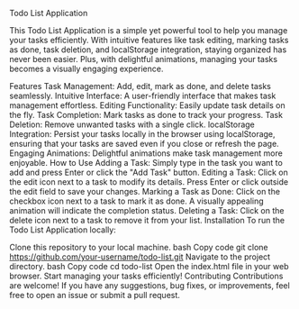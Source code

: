 
Todo List Application

This Todo List Application is a simple yet powerful tool to help you manage your tasks efficiently. With intuitive features like task editing, marking tasks as done, task deletion, and localStorage integration, staying organized has never been easier. Plus, with delightful animations, managing your tasks becomes a visually engaging experience.

Features
Task Management: Add, edit, mark as done, and delete tasks seamlessly.
Intuitive Interface: A user-friendly interface that makes task management effortless.
Editing Functionality: Easily update task details on the fly.
Task Completion: Mark tasks as done to track your progress.
Task Deletion: Remove unwanted tasks with a single click.
localStorage Integration: Persist your tasks locally in the browser using localStorage, ensuring that your tasks are saved even if you close or refresh the page.
Engaging Animations: Delightful animations make task management more enjoyable.
How to Use
Adding a Task: Simply type in the task you want to add and press Enter or click the "Add Task" button.
Editing a Task: Click on the edit icon next to a task to modify its details. Press Enter or click outside the edit field to save your changes.
Marking a Task as Done: Click on the checkbox icon next to a task to mark it as done. A visually appealing animation will indicate the completion status.
Deleting a Task: Click on the delete icon next to a task to remove it from your list.
Installation
To run the Todo List Application locally:

Clone this repository to your local machine.
bash
Copy code
git clone https://github.com/your-username/todo-list.git
Navigate to the project directory.
bash
Copy code
cd todo-list
Open the index.html file in your web browser.
Start managing your tasks efficiently!
Contributing
Contributions are welcome! If you have any suggestions, bug fixes, or improvements, feel free to open an issue or submit a pull request.